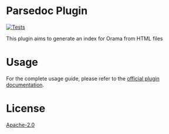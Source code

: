 # Parsedoc Plugin

[![Tests](https://github.com/oramasearch/orama/actions/workflows/turbo.yml/badge.svg)](https://github.com/oramasearch/orama/actions/workflows/turbo.yml)

This plugin aims to generate an index for Orama from HTML files

# Usage

For the complete usage guide, please refer to the [official plugin documentation](https://docs.oramasearch.com/open-source/plugins/plugin-parsedoc).

# License

[Apache-2.0](/LICENSE.md)
